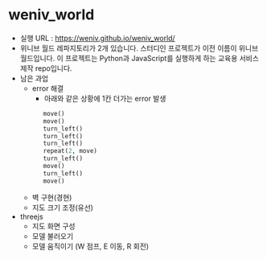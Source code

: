 # weniv_world

* 실행 URL : https://weniv.github.io/weniv_world/
* 위니브 월드 레파지토리가 2개 있습니다. 스터디인 프로젝트가 이전 이름이 위니브 월드입니다. 이 프로젝트는 Python과 JavaScript를 실행하게 하는 교육용 서비스 제작 repo입니다.
* 남은 과업
   * error 해결
      * 아래와 같은 상황에 1칸 더가는 error 발생
      ```python
         move()
         move()
         turn_left()
         turn_left()
         turn_left()
         repeat(2, move)
         turn_left()
         move()
         turn_left()
         move()
      ```
   * 벽 구현(경현)
   * 지도 크기 조정(유선)
* threejs
   * 지도 화면 구성
   * 모델 불러오기
   * 모델 움직이기 (W 점프, E 이동, R 회전)

